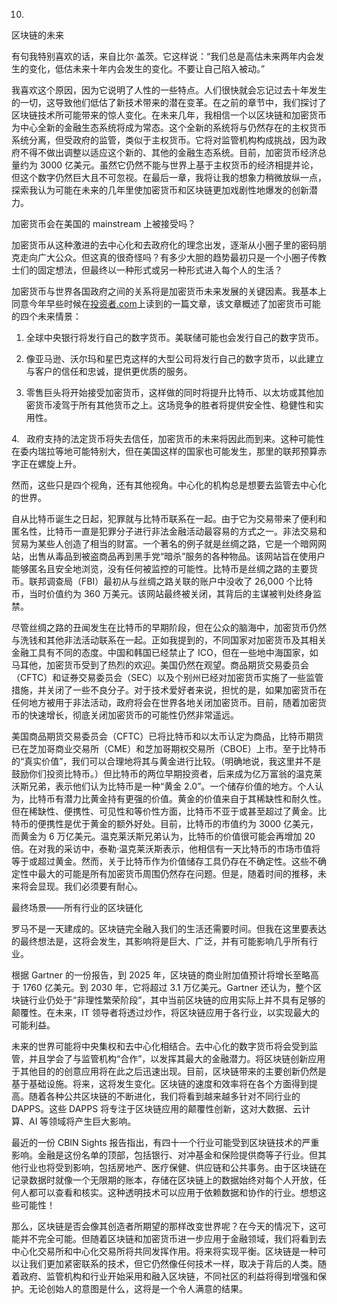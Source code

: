 10.

区块链的未来

有句我特别喜欢的话，来自比尔·盖茨。它这样说：“我们总是高估未来两年内会发生的变化，低估未来十年内会发生的变化。不要让自己陷入被动。”

我喜欢这个原因，因为它说明了人性的一些特点。人们很快就会忘记过去十年发生的一切，这导致他们低估了新技术带来的潜在变革。在之前的章节中，我们探讨了区块链技术所可能带来的惊人变化。在未来几年，我相信一个以区块链和加密货币为中心全新的金融生态系统将成为常态。这个全新的系统将与仍然存在的主权货币系统分离，但受政府的监管，类似于主权货币。它将对监管机构构成挑战，因为政府不得不做出调整以适应这个新的、其他的金融生态系统。目前，加密货币经济总量约为 3000 亿美元。虽然它仍然不能与世界上基于主权货币的经济相提并论，但这个数字仍然巨大且不可忽视。在最后一章，我将让我的想象力稍微放纵一点，探索我认为可能在未来的几年里使加密货币和区块链更加戏剧性地爆发的创新潜力。

加密货币会在美国的 mainstream 上被接受吗？

加密货币从这种激进的去中心化和去政府化的理念出发，逐渐从小圈子里的密码朋克走向广大公众。但这真的很奇怪吗？有多少大胆的趋势最初只是一个小圈子传教士们的固定想法，但最终以一种形式或另一种形式进入每个人的生活？

加密货币与世界各国政府之间的关系将是加密货币未来发展的关键因素。我基本上同意今年早些时候在[投资者.com](http://Investors.com)上读到的一篇文章，该文章概述了加密货币可能的四个未来情景：

1. 全球中央银行将发行自己的数字货币。美联储可能也会发行自己的数字货币。

2. 像亚马逊、沃尔玛和星巴克这样的大型公司将发行自己的数字货币，以此建立与客户的信任和忠诚，提供更优质的服务。

3. 零售巨头将开始接受加密货币，这样做的同时将提升比特币、以太坊或其他加密货币凌驾于所有其他货币之上。这场竞争的胜者将提供安全性、稳健性和实用性。

4.   政府支持的法定货币将失去信任，加密货币的未来将因此而到来。这种可能性在委内瑞拉等地可能特别大，但在美国这样的国家也可能发生，那里的联邦预算赤字正在螺旋上升。

然而，这些只是四个视角，还有其他视角。中心化的机构总是想要去监管去中心化的世界。

自从比特币诞生之日起，犯罪就与比特币联系在一起。由于它为交易带来了便利和匿名性，比特币一直是犯罪分子进行非法金融活动最容易的方式之一。非法交易和贸易为某些人创造了相当的财富。一个著名的例子就是丝绸之路，它是一个暗网网站，出售从毒品到被盗商品再到黑手党“暗杀”服务的各种物品。该网站旨在使用户能够匿名且安全地浏览，没有任何被监控的可能性。比特币是丝绸之路的主要货币。联邦调查局（FBI）最初从与丝绸之路关联的账户中没收了 26,000 个比特币，当时价值约为 360 万美元。该网站最终被关闭，其背后的主谋被判处终身监禁。

尽管丝绸之路的丑闻发生在比特币的早期阶段，但在公众的脑海中，加密货币仍然与洗钱和其他非法活动联系在一起。正如我提到的，不同国家对加密货币及其相关金融工具有不同的态度。中国和韩国已经禁止了 ICO，但在一些地中海国家，如马耳他，加密货币受到了热烈的欢迎。美国仍然在观望。商品期货交易委员会（CFTC）和证券交易委员会（SEC）以及个别州已经对加密货币实施了一些监管措施，并关闭了一些不良分子。对于技术爱好者来说，担忧的是，如果加密货币在任何地方被用于非法活动，政府将会在世界各地关闭加密货币。目前，随着加密货币的快速增长，彻底关闭加密货币的可能性仍然非常遥远。

美国商品期货交易委员会（CFTC）已将比特币和以太币认定为商品，比特币期货已在芝加哥商业交易所（CME）和芝加哥期权交易所（CBOE）上市。至于比特币的“真实价值”，我们可以合理地将其与黄金进行比较。（明确地说，我这里并不是鼓励你们投资比特币。）但比特币的两位早期投资者，后来成为亿万富翁的温克莱沃斯兄弟，表示他们认为比特币是一种“黄金 2.0”。一个储存价值的地方。个人认为，比特币有潜力比黄金持有更强的价值。黄金的价值来自于其稀缺性和耐久性。但在稀缺性、便携性、可见性和等价性方面，比特币不亚于或甚至超过了黄金。比特币的便携性是优于黄金的额外好处。目前，比特币的市值约为 3000 亿美元，而黄金为 6 万亿美元。温克莱沃斯兄弟认为，比特币的价值很可能会再增加 20 倍。在对我的采访中，泰勒·温克莱沃斯表示，他相信有一天比特币的市场市值将等于或超过黄金。然而，关于比特币作为价值储存工具仍存在不确定性。这些不确定性中最大的可能是所有加密货币周围仍然存在问题。但是，随着时间的推移，未来将会显现。我们必须要有耐心。

最终场景——所有行业的区块链化

罗马不是一天建成的。区块链完全融入我们的生活还需要时间。但我在这里要表达的最终想法是，这将会发生，其影响将是巨大、广泛，并有可能影响几乎所有行业。

根据 Gartner 的一份报告，到 2025 年，区块链的商业附加值预计将增长至略高于 1760 亿美元。到 2030 年，它将超过 3.1 万亿美元。Gartner 还认为，整个区块链行业仍处于“非理性繁荣阶段”，其中当前区块链的应用实际上并不具有足够的颠覆性。在未来，IT 领导者将透过炒作，将区块链应用于各行业，以实现最大的可能利益。

未来的世界可能将中央集权和去中心化相结合。去中心化的数字货币将会受到监管，并且学会了与监管机构“合作”，以发挥其最大的金融潜力。将区块链创新应用于其他目的的创意应用将在此之后迅速出现。目前，区块链带来的主要创新仍然是基于基础设施。将来，这将发生变化。区块链的速度和效率将在各个方面得到提高。随着各种公共区块链的不断进化，我们将看到越来越多针对不同行业的 DAPPS。这些 DAPPS 将专注于区块链应用的颠覆性创新，这对大数据、云计算、AI 等领域将产生巨大影响。

最近的一份 CBIN Sights 报告指出，有四十一个行业可能受到区块链技术的严重影响。金融是这份名单的顶部，包括银行、对冲基金和保险提供商等子行业。但其他行业也将受到影响，包括房地产、医疗保健、供应链和公共事务。由于区块链在记录数据时就像一个无限期的账本，存储在区块链上的数据始终对每个人开放，任何人都可以查看和核实。这种透明技术可以应用于依赖数据和协作的行业。想想这些可能性！

那么，区块链是否会像其创造者所期望的那样改变世界呢？在今天的情况下，这可能并不完全可能。但随着区块链和加密货币进一步应用于金融领域，我们将看到去中心化交易所和中心化交易所将共同发挥作用。将来将实现平衡。区块链是一种可以让我们更加紧密联系的技术，但它仍然像任何技术一样，取决于背后的人类。随着政府、监管机构和行业开始采用和融入区块链，不同社区的利益将得到增强和保护。无论创始人的意图是什么，这将是一个令人满意的结果。
